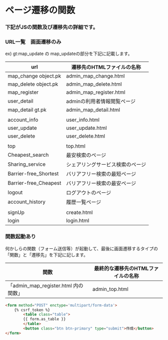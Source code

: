 # ページ遷移の関数

### 下記がJSの関数及び遷移先の詳細です。

### URL一覧　画面遷移のみ

ex) gt:map_update の map_updateの部分を下記に記載します。

| url                    | 遷移先のHTMLファイルの名称          |
| ---------------------- | ---------------------------------- |
| map_change  object.pk  | admin_map_change.html              |
| map_delete  object.pk  | admin_map_delete.html              |
| map_register           | admin_map_register.html            |
| user_detail            | adminの利用者情報閲覧ページ         |
| map_detail   gt.pk     | admin_map_detail.html              |
|                        |                                    |
| account_info           | user_info.html                     |
| user_update            | user_update.html                   |
| user_delete            | user_delete.html                   |
|                        |                                    |
| top                    | top.html                           |
| Cheapest_search        | 最安検索のページ                    |
| Sharing_service        | シェアリングサービス検索のページ     |
| Barrier-free_Shortest  | バリアフリー検索の最短ページ         |
| Barrier-free_Cheapest  | バリアフリー検索の最安ページ         |
| logout                 | ログアウトのページ                  |
| account_history        | 履歴一覧ページ　                    |
|                        |                                    |
| signUp                 | create.html                        |
| login                  | login.html                         |



### 関数起動あり

何かしらの関数（フォーム送信等）が起動して、最後に画面遷移するタイプの「関数」と「遷移先」を下記に記します。

| 関数                    | 最終的な遷移先のHTMLファイルの名称         |
| ----------------------- | ----------------------------------------- |
| 「admin_map_register.html 内の関数」 |  admin_top.html              |

```HTML
<form method="POST" enctype='multipart/form-data'>
    {% csrf_token %}
        <table class="table">
        {{ form.as_table }}
        </table>
        <button class="btn btn-primary" type="submit">作成</button>
</form>
```

